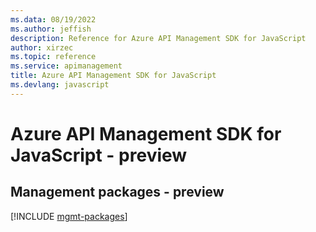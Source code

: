 ```yaml
---
ms.data: 08/19/2022
ms.author: jeffish
description: Reference for Azure API Management SDK for JavaScript
author: xirzec
ms.topic: reference
ms.service: apimanagement
title: Azure API Management SDK for JavaScript
ms.devlang: javascript
---
```

# Azure API Management SDK for JavaScript - preview

## Management packages - preview
[!INCLUDE [mgmt-packages](api-management-mgmt-index.md)]